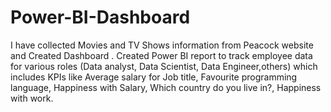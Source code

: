 # Power-BI-Dashboard
I have collected Movies and TV Shows information from Peacock website and Created Dashboard .
Created Power BI report to track employee data for
various roles (Data analyst, Data Scientist, Data Engineer,others) which
includes KPIs like Average salary for Job title, Favourite programming
language, Happiness with Salary, Which country do you live in?, Happiness
with work.
